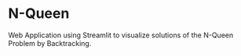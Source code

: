 # N-Queen
Web Application using Streamlit to visualize solutions of the N-Queen Problem by Backtracking.
